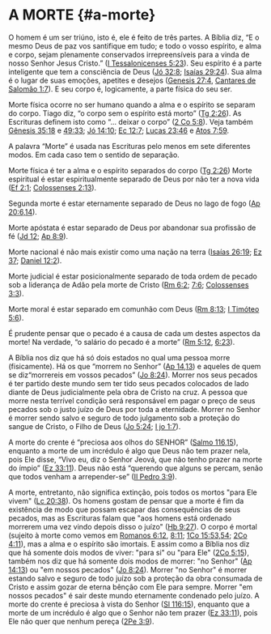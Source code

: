 # A MORTE {#a-morte}

O homem é um ser triúno, isto é, ele é feito de três partes. A Bíblia diz, “E o mesmo Deus de paz vos santifique em tudo; e todo o vosso espírito, e alma e corpo, sejam plenamente conservados irrepreensíveis para a vinda de nosso Senhor Jesus Cristo.” ([I Tessalonicenses 5:23](http://bibliaonline.com.br/acf/1ts/5/23)). Seu espírito é a parte inteligente que tem a consciência de Deus ([Jó 32:8](http://bibliaonline.com.br/acf/jó/32/8); [Isaías 29:24](http://bibliaonline.com.br/acf/is/29/24)). Sua alma é o lugar de suas emoções, apetites e desejos ([Genesis 27:4](http://bibliaonline.com.br/acf/gn/27/4), [Cantares de Salomão 1:7](http://bibliaonline.com.br/acf/ct/1/7)). E seu corpo é, logicamente, a parte física do seu ser.

Morte física ocorre no ser humano quando a alma e o espírito se separam do corpo. Tiago diz, “o corpo sem o espírito está morto” ([Tg 2:26](http://bibliaonline.com.br/acf/tg/2/26)). As Escrituras definem isto como “... deixar o corpo” ([2 Co 5:8](http://bibliaonline.com.br/acf/2co/5/8)). Veja também [Gênesis 35:18](http://bibliaonline.com.br/acf/gn/35/18) e [49:33](http://bibliaonline.com.br/acf/gn/49/33); [Jó 14:10](http://bibliaonline.com.br/acf/jó/14/10); [Ec 12:7](http://bibliaonline.com.br/acf/ec/12/7); [Lucas 23:46](http://bibliaonline.com.br/acf/lc/23/46) e [Atos 7:59](http://bibliaonline.com.br/acf/atos/7/59).

A palavra “Morte” é usada nas Escrituras pelo menos em sete diferentes modos. Em cada caso tem o sentido de separação.

Morte física é ter a alma e o espírito separados do corpo ([Tg 2:26](http://bibliaonline.com.br/acf/tg/2/26)) Morte espiritual é estar espiritualmente separado de Deus por não ter a nova vida ([Ef 2:1](http://bibliaonline.com.br/acf/ef/2/1); [Colossenses 2:13](http://bibliaonline.com.br/acf/cl/2/13)).

Segunda morte é estar eternamente separado de Deus no lago de fogo ([Ap 20:6,14](http://bibliaonline.com.br/acf/ap/20/6,14)).

Morte apóstata é estar separado de Deus por abandonar sua profissão de fé ([Jd 12](http://bibliaonline.com.br/acf/jd/12); [Ap 8:9](http://bibliaonline.com.br/acf/ap/8/9)).

Morte nacional é não mais existir como uma nação na terra ([Isaías 26:19](http://bibliaonline.com.br/acf/is/26/19); [Ez 37](http://bibliaonline.com.br/acf/ez/37); [Daniel 12:2](http://bibliaonline.com.br/acf/dn/12/2)).

Morte judicial é estar posicionalmente separado de toda ordem de pecado sob a liderança de Adão pela morte de Cristo ([Rm 6:2](http://bibliaonline.com.br/acf/rm/6/2); [7:6](http://bibliaonline.com.br/acf/rm/7/6); [Colossenses 3:3](http://bibliaonline.com.br/acf/cl/3/3)).

Morte moral é estar separado em comunhão com Deus ([Rm 8:13](http://bibliaonline.com.br/acf/rm/8/13); [I Timóteo 5:6](http://bibliaonline.com.br/acf/1tm/5/6)).

É prudente pensar que o pecado é a causa de cada um destes aspectos da morte! Na verdade, “o salário do pecado é a morte” ([Rm 5:12](http://bibliaonline.com.br/acf/rm/5/12), [6:23](http://bibliaonline.com.br/acf/rm/6/23)).

A Bíblia nos diz que há só dois estados no qual uma pessoa morre (fisicamente). Há os que “morrem no Senhor” ([Ap 14,13](http://bibliaonline.com.br/acf/ap/14/,13)) e aqueles de quem se diz“morrereis em vossos pecados” ([Jo 8:24](http://bibliaonline.com.br/acf/jo/8/24)). Morrer nos seus pecados é ter partido deste mundo sem ter tido seus pecados colocados de lado diante de Deus judicialmente pela obra de Cristo na cruz. A pessoa que morre nesta terrível condição será responsável em pagar o preço de seus pecados sob o justo juízo de Deus por toda a eternidade. Morrer no Senhor é morrer sendo salvo e seguro de todo julgamento sob a proteção do sangue de Cristo, o Filho de Deus ([Jo 5:24](http://bibliaonline.com.br/acf/jo/5/24); [I jo 1:7](http://bibliaonline.com.br/acf/1jo/1/7)).

A morte do crente é “preciosa aos olhos do SENHOR” ([Salmo 116,15](http://bibliaonline.com.br/acf/sl/116/15)), enquanto a morte de um incrédulo é algo que Deus não tem prazer nela, pois Ele disse, “Vivo eu, diz o Senhor Jeová, que não tenho prazer na morte do ímpio” ([Ez 33:11](http://bibliaonline.com.br/acf/ez/33/11)). Deus não está “querendo que alguns se percam, senão que todos venham a arrepender-se” ([II Pedro 3:9](http://bibliaonline.com.br/acf/2pe/3/9)).

A morte, entretanto, não significa extinção, pois todos os mortos &quot;para Ele vivem&quot; ([Lc 20:38](http://bibliaonline.com.br/acf/lc/20/38)). Os homens gostam de pensar que a morte é fim da existência de modo que possam escapar das consequências de seus pecados, mas as Escrituras falam que &quot;aos homens está ordenado morrerem uma vez vindo depois disso o juízo&quot; ([Hb 9:27](http://bibliaonline.com.br/acf/hb/9/27)). O corpo é mortal (sujeito à morte como vemos em [Romanos 6:12](http://bibliaonline.com.br/acf/rm/6/12), [8:11](http://bibliaonline.com.br/acf/rm/8/11); [1Co 15:53,54](http://bibliaonline.com.br/acf/1co/15/53,54); [2Co 4:11](http://bibliaonline.com.br/acf/2co/4/11)), mas a alma e o espírito são imortais. E assim como a Bíblia nos diz que há somente dois modos de viver: &quot;para si&quot; ou &quot;para Ele&quot; ([2Co 5:15](http://bibliaonline.com.br/acf/2co/5/15)), também nos diz que há somente dois modos de morrer: &quot;no Senhor&quot; ([Ap 14:13](http://bibliaonline.com.br/acf/ap/14/13)) ou &quot;em nossos pecados&quot; ([Jo 8:24](http://bibliaonline.com.br/acf/jo/8/24)). Morrer &quot;no Senhor&quot; é morrer estando salvo e seguro de todo juízo sob a proteção da obra consumada de Cristo e assim gozar de eterna bênção com Ele para sempre. Morrer &quot;em nossos pecados&quot; é sair deste mundo eternamente condenado pelo juízo. A morte do crente é preciosa à vista do Senhor ([Sl 116:15](http://bibliaonline.com.br/acf/sl/116/15)), enquanto que a morte de um incrédulo é algo que o Senhor não tem prazer ([Ez 33:11](http://bibliaonline.com.br/acf/ez/33/11)), pois Ele não quer que nenhum pereça ([2Pe 3:9](http://bibliaonline.com.br/acf/2pe/3/9)).